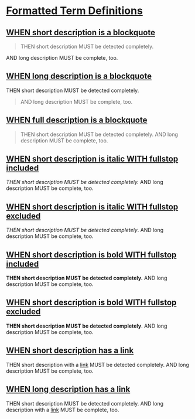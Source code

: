 # [Formatted Term Definitions](#formatted-term-definitions)

## [WHEN short description is a blockquote](#when-short-description-is-a-blockquote)

> THEN short description MUST be detected completely.

AND long description MUST be complete, too.

## [WHEN long description is a blockquote](#when-long-description-is-a-blockquote)

THEN short description MUST be detected completely.

> AND long description MUST be complete, too.

## [WHEN full description is a blockquote](#when-full-description-is-a-blockquote)

> THEN short description MUST be detected completely. AND long description MUST be complete, too.

## [WHEN short description is italic WITH fullstop included](#when-short-description-is-italic-with-fullstop-included)

_THEN short description MUST be detected completely._ AND long description MUST be complete, too.

## [WHEN short description is italic WITH fullstop excluded](#when-short-description-is-italic-with-fullstop-excluded)

_THEN short description MUST be detected completely_. AND long description MUST be complete, too.

## [WHEN short description is bold WITH fullstop included](#when-short-description-is-bold-with-fullstop-included)

**THEN short description MUST be detected completely.** AND long description MUST be complete, too.

## [WHEN short description is bold WITH fullstop excluded](#when-short-description-is-bold-with-fullstop-excluded)

**THEN short description MUST be detected completely**. AND long description MUST be complete, too.

## [WHEN short description has a link](#when-short-description-has-a-link)

THEN short description with a [link](./foo.md) MUST be detected completely. AND long description MUST be complete, too.

## [WHEN long description has a link](#when-long-description-has-a-link)

THEN short description MUST be detected completely. AND long description with a [link](./foo.md) MUST be complete, too.
